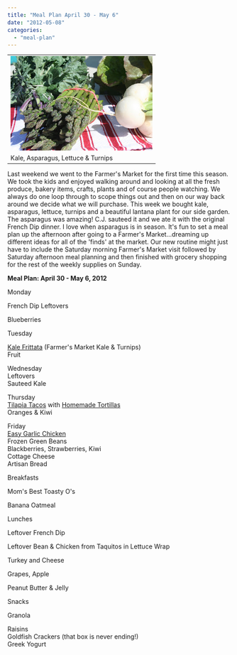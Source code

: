 ```yaml
---
title: "Meal Plan April 30 - May 6"
date: "2012-05-08"
categories: 
  - "meal-plan"
---
```


<table align="center" cellpadding="0" cellspacing="0"><tbody><tr><td><a href="http://2.bp.blogspot.com/-zzn9nOlxKxY/T6A1JNotJJI/AAAAAAAAAhU/KMQ_aynQnh4/s1600/IMG_6232.JPG" imageanchor="1"><span><img border="0" height="213" src="images/IMG_6232.JPG" width="320"></span></a></td></tr><tr><td><span>Kale, Asparagus, Lettuce &amp; Turnips</span></td></tr></tbody></table>

Last weekend we went to the Farmer's Market for the first time this season. We took the kids and enjoyed walking around and looking at all the fresh produce, bakery items, crafts, plants and of course people watching. We always do one loop through to scope things out and then on our way back around we decide what we will purchase. This week we bought kale, asparagus, lettuce, turnips and a beautiful lantana plant for our side garden. The asparagus was amazing! C.J. sauteed it and we ate it with the original French Dip dinner. I love when asparagus is in season. It's fun to set a meal plan up the afternoon after going to a Farmer's Market...dreaming up different ideas for all of the 'finds' at the market. Our new routine might just have to include the Saturday morning Farmer's Market visit followed by Saturday afternoon meal planning and then finished with grocery shopping for the rest of the weekly supplies on Sunday.  

**Meal Plan: April 30 - May 6, 2012**

Monday

French Dip Leftovers

Blueberries

  

Tuesday

[Kale Frittata](http://inspiredrd.com/2012/03/frittata-with-kale-and-purple-potatoes.html) (Farmer's Market Kale & Turnips)  
Fruit  
  
  
Wednesday  
Leftovers  
Sauteed Kale  
  
  
Thursday  
[Tilapia Tacos](http://www.tasteofhome.com/recipes/Tilapia-Tostadas) with [Homemade Tortillas](http://onceamonthmom.com/homemade-flour-tortillas-recipe/)  
Oranges & Kiwi  
  
  
Friday  
[Easy Garlic Chicken](http://www.food.com/recipe/easy-garlic-chicken-5478)  
Frozen Green Beans  
Blackberries, Strawberries, Kiwi  
Cottage Cheese  
Artisan Bread

  

Breakfasts

Mom's Best Toasty O's

Banana Oatmeal  
  

Lunches

Leftover French Dip

Leftover Bean & Chicken from Taquitos in Lettuce Wrap

Turkey and Cheese

Grapes, Apple

Peanut Butter & Jelly  
  

Snacks

Granola

Raisins  
Goldfish Crackers (that box is never ending!)  
Greek Yogurt
